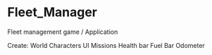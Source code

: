 # Fleet_Manager
Fleet management game / Application

Create: 
  World
  Characters
  UI
  Missions
  Health bar
  Fuel Bar
  Odometer
